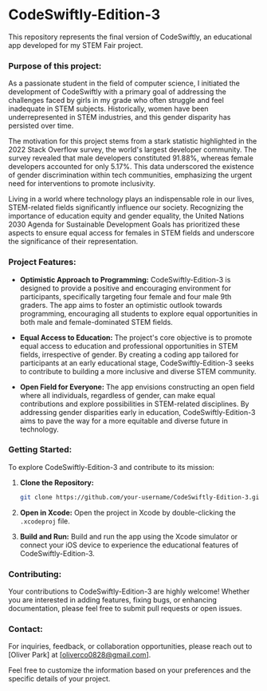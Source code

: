# CodeSwiftly-Edition-3

This repository represents the final version of CodeSwiftly, an educational app developed for my STEM Fair project.

### Purpose of this project:

As a passionate student in the field of computer science, I initiated the development of CodeSwiftly with a primary goal of addressing the challenges faced by girls in my grade who often struggle and feel inadequate in STEM subjects. Historically, women have been underrepresented in STEM industries, and this gender disparity has persisted over time.

The motivation for this project stems from a stark statistic highlighted in the 2022 Stack Overflow survey, the world's largest developer community. The survey revealed that male developers constituted 91.88%, whereas female developers accounted for only 5.17%. This data underscored the existence of gender discrimination within tech communities, emphasizing the urgent need for interventions to promote inclusivity.

Living in a world where technology plays an indispensable role in our lives, STEM-related fields significantly influence our society. Recognizing the importance of education equity and gender equality, the United Nations 2030 Agenda for Sustainable Development Goals has prioritized these aspects to ensure equal access for females in STEM fields and underscore the significance of their representation.

### Project Features:

- **Optimistic Approach to Programming:** CodeSwiftly-Edition-3 is designed to provide a positive and encouraging environment for participants, specifically targeting four female and four male 9th graders. The app aims to foster an optimistic outlook towards programming, encouraging all students to explore equal opportunities in both male and female-dominated STEM fields.

- **Equal Access to Education:** The project's core objective is to promote equal access to education and professional opportunities in STEM fields, irrespective of gender. By creating a coding app tailored for participants at an early educational stage, CodeSwiftly-Edition-3 seeks to contribute to building a more inclusive and diverse STEM community.

- **Open Field for Everyone:** The app envisions constructing an open field where all individuals, regardless of gender, can make equal contributions and explore possibilities in STEM-related disciplines. By addressing gender disparities early in education, CodeSwiftly-Edition-3 aims to pave the way for a more equitable and diverse future in technology.

### Getting Started:

To explore CodeSwiftly-Edition-3 and contribute to its mission:

1. **Clone the Repository:**
    ```bash
    git clone https://github.com/your-username/CodeSwiftly-Edition-3.git
    ```

2. **Open in Xcode:**
    Open the project in Xcode by double-clicking the `.xcodeproj` file.

3. **Build and Run:**
    Build and run the app using the Xcode simulator or connect your iOS device to experience the educational features of CodeSwiftly-Edition-3.

### Contributing:

Your contributions to CodeSwiftly-Edition-3 are highly welcome! Whether you are interested in adding features, fixing bugs, or enhancing documentation, please feel free to submit pull requests or open issues.

### Contact:

For inquiries, feedback, or collaboration opportunities, please reach out to [Oliver Park] at [oliverco0828@gmail.com].

Feel free to customize the information based on your preferences and the specific details of your project.
